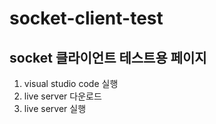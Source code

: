 # socket-client-test

## socket 클라이언트 테스트용 페이지 
1. visual studio code 실행
2. live server 다운로드
3. live server 실행

